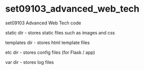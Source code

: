 # set09103_advanced_web_tech
set09103 Advanced Web Tech code


static dir
    - stores static files such as images and css

templates dir
    - stores html template files

etc dir
    - stores config files (for Flask / app)

var dir
    - stores log files